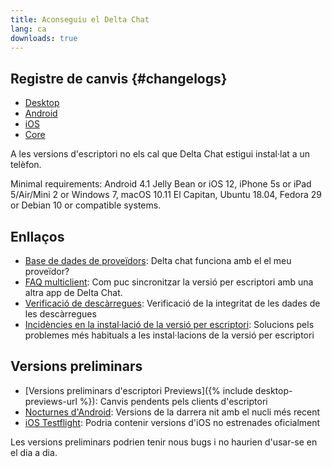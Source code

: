 ```yaml
---
title: Aconseguiu el Delta Chat
lang: ca
downloads: true
---
```


## Registre de canvis {#changelogs}

* [Desktop](https://github.com/deltachat/deltachat-desktop/blob/master/CHANGELOG.md)
* [Android](https://deltachat.github.io/deltachat-android/CHANGELOG#delta-chat-android-changelog)
* [iOS](https://deltachat.github.io/deltachat-ios/CHANGELOG#delta-chat-ios-changelog)
* [Core](https://github.com/deltachat/deltachat-core-rust/blob/master/CHANGELOG.md)

A les versions d'escriptori no els cal que Delta Chat estigui instal·lat a un telèfon.

Minimal requirements:
Android 4.1 Jelly Bean
or iOS 12, iPhone 5s or iPad 5/Air/Mini 2
or Windows 7, macOS 10.11 El Capitan, Ubuntu 18.04, Fedora 29 or Debian 10
or compatible systems.

## Enllaços

* [Base de dades de proveïdors](https://providers.delta.chat/): Delta chat funciona amb el el meu proveïdor?
* [FAQ multiclient](help#multiclient): Com puc sincronitzar la versió per escriptori amb una altra app de Delta Chat.
* [Verificació de descàrregues](verify-downloads): Verificació de la integritat de les dades de les descàrregues
* [Incidències en la instal·lació de la versió per escriptori](https://github.com/deltachat/deltachat-desktop/blob/master/docs/TROUBLESHOOTING.md): Solucions pels problemes més habituals a les instal·lacions de la versió per escriptori

## Versions preliminars

* [Versions preliminars d'escriptori Previews]({% include desktop-previews-url %}): Canvis pendents pels clients d'escriptori
* [Nocturnes d'Android](https://download.delta.chat/android/nightly/): Versions de la darrera nit amb el nucli més recent
* [iOS Testflight](https://testflight.apple.com/join/uEMc1NxS): Podria contenir versions d'iOS no estrenades oficialment

Les versions preliminars podrien tenir nous bugs i no haurien d'usar-se en el dia a dia.
